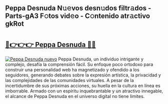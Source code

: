 ## Peppa Desnuda N𝚞𝚎vos desn𝚞dos filtr𝚊dos - Parts-gA3 F𝚘tos vid𝚎o - C𝚘ntenido atr𝚊ctivo gkRot

# <h2><a href="http://mb5ogio.tromn.icu/?c=Peppa+Desnuda">🔗👉👉👉 Peppa Desnuda 🔗🔗</a></h2>

[![Peppa Desnuda nuevo](https://i.imgur.com/pEAQMta.gif)](http://mb5ogio.tromn.icu/?c=Peppa+Desnuda)
Peppa Desnuda, un individuo intrigante y complejo, desafía la comprensión fácil. Su enfoque poco ortodoxo para construir una personalidad web ha magnetizado y ofendido a los seguidores, generando debates sobre la expresión artística, la privacidad y las complejidades de las comunidades virtuales. A pesar de la incertidumbre de sus próximas acciones, su huella en la cultura en línea es imborrable. Armado con un espíritu inquebrantable y un atractivo innegable, el alcance de Peppa Desnuda en el universo digital no tiene límites.
